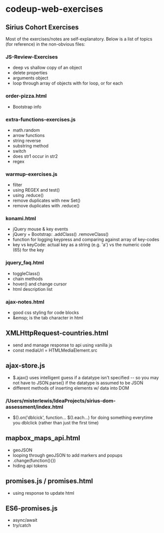 # codeup-web-exercises
## Sirius Cohort Exercises

Most of the exercises/notes are self-explanatory. Below is a list of topics (for reference) in the non-obvious files:
### JS-Review-Exercises
- deep vs shallow copy of an object
- delete properties
- arguments object
- loop through array of objects with for loop, or for each

### order-pizza.html
- Bootstrap info

### extra-functions-exercises.js
- math.random
- arrow functions
- string reverse
- substring method
- switch
- does str1 occur in str2
- regex

### warmup-exercises.js
- filter
- using REGEX and test()
- using .reduce()
- remove duplicates with new Set()
- remove duplicates with .reduce()

### konami.html
- jQuery mouse & key events
- jQuery + Bootstrap: .addClass() .removeClass()
- function for logging keypress and comparing against array of key-codes
- key vs keyCode: actual key as a string (e.g. 'a') vs the numeric code (65) for the key

### jquery_faq.html
- toggleClass()
- chain methods
- hover() and change cursor
- html description list <dl>

### ajax-notes.html
- good css styling for code blocks
- \&emsp; is the tab character in html

## XMLHttpRequest-countries.html
- send and manage response to api using vanilla js
- const mediaUrl = HTMLMediaElement.src

## ajax-store.js
- $.ajax() uses intelligent guess if a datatype isn't specified
-- so you may not have to JSON.parse() if the datatype is assumed to be JSON
- different methods of inserting elements w/ data into DOM

### /Users/misterlewis/IdeaProjects/sirius-dom-assessment/index.html
- $().on('dblcick', function... $().each...) for doing something everytime you dblclick (rather than just the first time)

## mapbox_maps_api.html
- geoJSON
- looping through geoJSON to add markers and popups
- .change(function(){})
- hiding api tokens

## promises.js / promises.html
- using response to update html

## ES6-promises.js
- async/await
- try/catch

